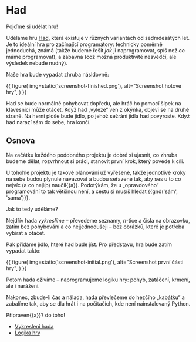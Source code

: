 # Had

Pojďme si udělat hru!

Uděláme hru [Had](https://en.wikipedia.org/wiki/Snake_(video_game)),
která existuje v různých variantách od sedmdesátých let.
Je to ideální hra pro začínající programátory: technicky poměrně
jednoduchá, známá (takže budeme řešit *jak* ji naprogramovat, spíš než
*co* máme programovat), a zábavná (což možná produktivitě nesvědčí,
ale výsledek nebude nudný).

Naše hra bude vypadat zhruba násldovně:

{{ figure(
    img=static('screenshot-finished.png'),
    alt="Screenshot hotové hry",
) }}

Had se bude normálně pohybovat dopředu, ale hráč ho pomocí šipek na
klávesnici může otáčet.
Když had „vyleze“ ven z okýnka, objeví se na druhé straně.
Na herní ploše bude jídlo, po jehož sežrání jídla had povyroste.
Když had narazí sám do sebe, hra končí.


## Osnova

Na začátku každého podobného projektu je dobré si ujasnit, co zhruba budeme
dělat, rozvrhnout si práci, stanovit první krok, který povede k cíli.

U tohohle projektu je takové plánování už vyřešené, takže jednotlivé kroky
na sebe budou plynule navazovat a budou seřazené tak, aby ses u to co nejvíc
(a co nejlíp) naučil{{a}}.
Podotýkám, že u „opravdového“ programování to tak většinou není, a cestu si
musíš hledat {{gnd('sám', 'sama')}}.

Jak to tedy uděláme?

Nejdřív hada *vykreslíme* – převedeme seznamy, <var>n</var>-tice a čísla
na obrazovku, zatím bez pohybování a co nejjednodušeji – bez obrázků,
které je potřeba vybírat a otáčet.

Pak přidáme jídlo, hteré had bude jíst. Pro představu, hra bude zatím
vypadat takto:

{{ figure(
    img=static('screenshot-initial.png'),
    alt="Screenshot první části hry",
) }}

Potom hada oživíme – naprogramujeme logiku hry: pohyb, zatáčení, krmení,
ale i narážení.

Nakonec, zbude-li čas a nálada, hada převlečeme do hezčího „kabátku“
a zabalíme tak, aby se dla hrát i na počítačích, kde není nainstalovaný
Python.

Připraven{{a}}? do toho!

* [Vykreslení hada](./drawing/)
* [Logika hry](./logic/)
